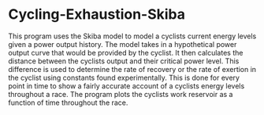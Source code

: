 # Cycling-Exhaustion-Skiba
This program uses the Skiba model to model a cyclists current energy levels given a power output history.
The model takes in a hypothetical power output curve that would be provided by the cyclist. It then calculates the distance between the cyclists output and their critical power level.
This difference is used to determine the rate of recovery or the rate of exertion in the cyclist using constants found experimentally.
This is done for every point in time to show a fairly accurate account of a cyclists energy levels throughout a race.
The program plots the cyclists work reservoir as a function of time throughout the race. 
